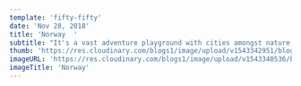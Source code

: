 ```yaml
---
template: 'fifty-fifty'
date: 'Nov 28, 2018'
title: 'Norway  '
subtitle: "It's a vast adventure playground with cities amongst nature."
thumb: 'https://res.cloudinary.com/blogs1/image/upload/v1543342951/blog1/thumbs/Norway-fjords--Best-time-to-visit-326241479123380_crop_610_410.jpg'
imageURL: 'https://res.cloudinary.com/blogs1/image/upload/v1543340536/blog1/originals/Norway-fjords--Best-time-to-visit-326241479123380_crop_610_410.jpg'
imageTitle: 'Norway'
---
```

